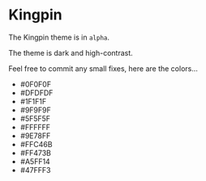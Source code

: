 # Kingpin

The Kingpin theme is in `alpha`.

The theme is dark and high-contrast.

Feel free to commit any small fixes, here are the colors...

- #0F0F0F
- #DFDFDF
- #1F1F1F
- #9F9F9F
- #5F5F5F
- #FFFFFF
- #9E78FF
- #FFC46B
- #FF473B
- #A5FF14
- #47FFF3
